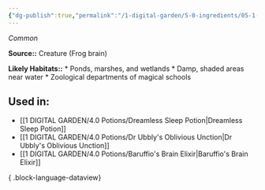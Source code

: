 ```yaml
---
{"dg-publish":true,"permalink":"/1-digital-garden/5-0-ingredients/05-1-creatures/frog-brain/","tags":["ingredient","common"]}
---
```


*Common*

**Source::** Creature (Frog brain)

**Likely Habitats::** * Ponds, marshes, and wetlands * Damp, shaded areas near water * Zoological departments of magical schools

## Used in:

- [[1 DIGITAL GARDEN/4.0 Potions/Dreamless Sleep Potion\|Dreamless Sleep Potion]]
- [[1 DIGITAL GARDEN/4.0 Potions/Dr Ubbly's Oblivious Unction\|Dr Ubbly's Oblivious Unction]]
- [[1 DIGITAL GARDEN/4.0 Potions/Baruffio's Brain Elixir\|Baruffio's Brain Elixir]]

{ .block-language-dataview}

